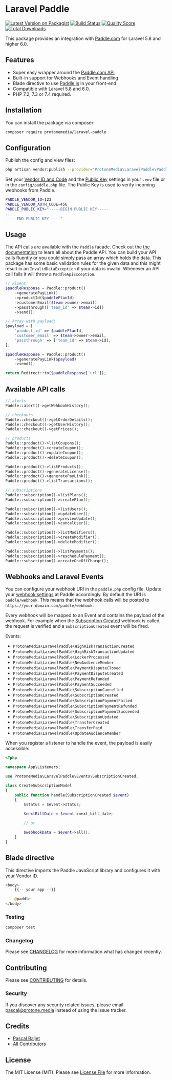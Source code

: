 # Laravel Paddle

[![Latest Version on Packagist](https://img.shields.io/packagist/v/protonemedia/laravel-paddle.svg?style=flat-square)](https://packagist.org/packages/protonemedia/laravel-paddle)
[![Build Status](https://img.shields.io/travis/pascalbaljetmedia/laravel-paddle/master.svg?style=flat-square)](https://travis-ci.org/pascalbaljetmedia/laravel-paddle)
[![Quality Score](https://img.shields.io/scrutinizer/g/pascalbaljetmedia/laravel-paddle.svg?style=flat-square)](https://scrutinizer-ci.com/g/pascalbaljetmedia/laravel-paddle)
[![Total Downloads](https://img.shields.io/packagist/dt/protonemedia/laravel-paddle.svg?style=flat-square)](https://packagist.org/packages/protonemedia/laravel-paddle)

This package provides an integration with [Paddle.com](https://paddle.com) for Laravel 5.8 and higher 6.0.

## Features
* Super easy wrapper around the [Paddle.com API](https://developer.paddle.com/api-reference/intro)
* Built-in support for Webhooks and Event handling
* Blade directive to use [Paddle.js](https://paddle.com/docs/paddle-js-overlay-checkout/) in your front-end
* Compatible with Laravel 5.8 and 6.0.
* PHP 7.2, 7.3 or 7.4 required.

## Installation

You can install the package via composer:

```bash
composer require protonemedia/laravel-paddle
```

## Configuration

Publish the config and view files:

```bash
php artisan vendor:publish --provider="ProtoneMedia\LaravelPaddle\PaddleServiceProvider"
```

Set your [Vendor ID and Code](https://vendors.paddle.com/authentication) and the [Public Key](https://vendors.paddle.com/public-key) settings in your `.env` file or in the `config/paddle.php` file. The Public Key is used to verify incoming webhooks from Paddle.

```bash
PADDLE_VENDOR_ID=123
PADDLE_VENDOR_AUTH_CODE=456
PADDLE_PUBLIC_KEY="-----BEGIN PUBLIC KEY-----
...
-----END PUBLIC KEY-----"
```

## Usage

The API calls are available with the `Paddle` facade. Check out the [the documentation](https://developer.paddle.com/api-reference/intro) to learn all about the Paddle API. You can build your API calls fluently or you could simply pass an array which holds the data. This package has some basic validation rules for the given data and this might result in an `InvalidDataException` if your data is invalid. Whenever an API call fails it will throw a `PaddleApiException`.

``` php
// Fluent:
$paddleResponse = Paddle::product()
    ->generatePayLink()
    ->productId($paddlePlanId)
    ->customerEmail($team->owner->email)
    ->passthrough(['team_id' => $team->id])
    ->send();

// Array with payload:
$payload = [
    'product_id' => $paddlePlanId,
    'customer_email' => $team->owner->email,
    'passthrough' => ['team_id' => $team->id],
];

$paddleResponse = Paddle::product()
    ->generatePayLink($payload)
    ->send();

return Redirect::to($paddleResponse['url']);
```

## Available API calls

```php
// alerts
Paddle::alert()->getWehbookHistory();

// checkouts
Paddle::checkout()->getOrderDetails();
Paddle::checkout()->getUserHistory();
Paddle::checkout()->getPrices();

// products
Paddle::product()->listCoupons();
Paddle::product()->createCoupon();
Paddle::product()->updateCoupon();
Paddle::product()->deleteCoupon();

Paddle::product()->listProducts();
Paddle::product()->generateLicense();
Paddle::product()->generatePayLink();
Paddle::product()->listTransactions();

// subscriptions
Paddle::subscription()->listPlans();
Paddle::subscription()->createPlan();

Paddle::subscription()->listUsers();
Paddle::subscription()->updateUser();
Paddle::subscription()->previewUpdate();
Paddle::subscription()->cancelUser();

Paddle::subscription()->listModifiers();
Paddle::subscription()->createModifier();
Paddle::subscription()->deleteModifier();

Paddle::subscription()->listPayments();
Paddle::subscription()->reschedulePayment();
Paddle::subscription()->createOneOffCharge();
```

## Webhooks and Laravel Events

You can configure your webhook URI in the `paddle.php` config file. Update your [webhook settings](https://vendors.paddle.com/alerts-webhooks) at Paddle accordingly. By default the URI is `paddle/webhook`. This means that the webhook calls will be posted to `https://your-domain.com/paddle/webhook`.

Every webhook will be mapped to an Event and contains the payload of the webhook. For example when the [Subscription Created](https://developer.paddle.com/webhook-reference/subscription-alerts/subscription-created) webhook is called, the request is verified and a `SubscriptionCreated` event will be fired.

Events:
* `ProtoneMedia\LaravelPaddle\HighRiskTransactionCreated`
* `ProtoneMedia\LaravelPaddle\HighRiskTransactionUpdated`
* `ProtoneMedia\LaravelPaddle\LockerProcessed`
* `ProtoneMedia\LaravelPaddle\NewAudienceMember`
* `ProtoneMedia\LaravelPaddle\PaymentDisputeClosed`
* `ProtoneMedia\LaravelPaddle\PaymentDisputeCreated`
* `ProtoneMedia\LaravelPaddle\PaymentRefunded`
* `ProtoneMedia\LaravelPaddle\PaymentSucceeded`
* `ProtoneMedia\LaravelPaddle\SubscriptionCancelled`
* `ProtoneMedia\LaravelPaddle\SubscriptionCreated`
* `ProtoneMedia\LaravelPaddle\SubscriptionPaymentFailed`
* `ProtoneMedia\LaravelPaddle\SubscriptionPaymentRefunded`
* `ProtoneMedia\LaravelPaddle\SubscriptionPaymentSucceeded`
* `ProtoneMedia\LaravelPaddle\SubscriptionUpdated`
* `ProtoneMedia\LaravelPaddle\TransferCreated`
* `ProtoneMedia\LaravelPaddle\TransferPaid`
* `ProtoneMedia\LaravelPaddle\UpdateAudienceMember`


When you register a listener to handle the event, the payload is easily accessible:

```php
<?php

namespace App\Listeners;

use ProtoneMedia\LaravelPaddle\Events\SubscriptionCreated;

class CreateSubscriptionModel
{
    public function handle(SubscriptionCreated $event)
    {
        $status = $event->status;

        $nextBillDate = $event->next_bill_date;

        // or

        $webhookData = $event->all();
    }
}
```

## Blade directive

This directive imports the Paddle JavaScript library and configures it with your Vendor ID.

```php
<body>
    {{-- your app --}}

    @paddle
</body>
```

### Testing

``` bash
composer test
```

### Changelog

Please see [CHANGELOG](CHANGELOG.md) for more information what has changed recently.

## Contributing

Please see [CONTRIBUTING](CONTRIBUTING.md) for details.

### Security

If you discover any security related issues, please email pascal@protone.media instead of using the issue tracker.

## Credits

- [Pascal Baljet](https://github.com/protonemedia)
- [All Contributors](../../contributors)

## License

The MIT License (MIT). Please see [License File](LICENSE.md) for more information.

